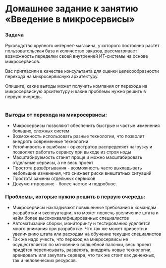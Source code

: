 # Домашнее задание к занятию «Введение в микросервисы»
### Задача
Руководство крупного интернет-магазина, у которого постоянно растёт пользовательская база и количество заказов, рассматривает возможность переделки своей внутренней ИТ-системы на основе микросервисов.  
  
Вас пригласили в качестве консультанта для оценки целесообразности перехода на микросервисную архитектуру.  
  
Опишите, какие выгоды может получить компания от перехода на микросервисную архитектуру и какие проблемы нужно решить в первую очередь.  

#

### Выгоды от перехода на микросервисы:
* Микросервисы позволяют обеспечить быстрые и частые изменения больших, сложных систем
* Возможность использовать разные технологии, что позволит внедрять современные технологии
* Устойчивость к ошибкам - оркестратор распределяет нагрузку и позволяет работать сервису при выходе из строя ноды
* Масштабируемость станет проще и можно масштабировать отдельные сервисы, а не весь проект
* Простота развёртывания - возможность часто выкладывать небольшие изменения, что снижает риски внештатных ситуаций
* Простота замены отдельных сервисов
* Документирование - более частое и подробное.


### Проблемы, которые нужно решить в первую очередь:
* Микросервисы накладывают повышенные требования к командам разработки и эксплуатации, что может повлечь увеличение штата и найм более высококвалифицированных специалистов
* Автоматизации сборки, мониторингу и тестированию уделяется много внимания при разработке. Что так же может привести к увеличению штата или расходам на обучение текущих специалистов
* Так же надо учесть, что переход на микросервисы не осуществляется по мгновению волшебной палочки, весь проект придётся переписывать, разделять, внедрять новые технологии, арендовать или закупать сервера, что так же стоит как денежных, так и человеческих ресурсов.

